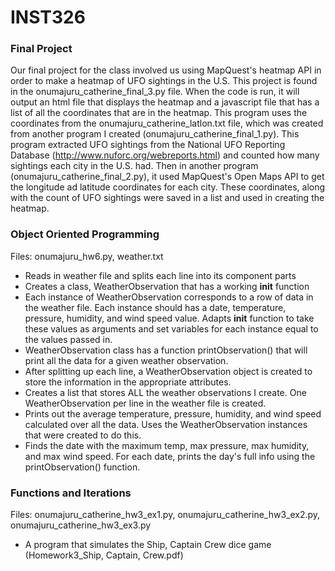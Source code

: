 # INST326
### Final Project
Our final project for the class involved us using MapQuest's heatmap API in order to make a heatmap of UFO sightings in the U.S. This project is found in the onumajuru_catherine_final_3.py file. When the code is run, it will output an html file that displays the heatmap and a javascript file that has a list of all the coordinates that are in the heatmap. This program uses the coordinates from the onumajuru_catherine_latlon.txt file, which was created from another program I created (onumajuru_catherine_final_1.py). This program extracted UFO sightings from the National UFO Reporting Database (http://www.nuforc.org/webreports.html) and counted how many sightings each city in the U.S. had. Then in another program (onumajuru_catherine_final_2.py), it used MapQuest's Open Maps API to get the longitude ad latitude coordinates for each city. These coordinates, along with the count of UFO sightings were saved in a list and used in creating the heatmap. 

### Object Oriented Programming
Files: onumajuru_hw6.py, weather.txt
- Reads in weather file and splits each line into its component parts
- Creates a class, WeatherObservation that has a working __init__ function
- Each instance of WeatherObservation corresponds to a row of data in the weather file. Each instance should has a date, temperature, pressure, humidity, and wind speed value. Adapts __init__ function to take these values as arguments and set variables for each instance equal to the values passed in.
- WeatherObservation class has a function printObservation() that will print all the data for a given weather observation.
- After splitting up each line, a WeatherObservation object is created to store the information in the appropriate attributes.
- Creates a list that stores ALL the weather observations I create. One WeatherObservation per line in the weather file is created.
- Prints out the average temperature, pressure, humidity, and wind speed calculated over all the data. Uses the WeatherObservation instances that were created to do this.
- Finds the date with the maximum temp, max pressure, max humidity, and max wind speed. For each date, prints the day's full info using the printObservation() function.

### Functions and Iterations
Files: onumajuru_catherine_hw3_ex1.py, onumajuru_catherine_hw3_ex2.py, onumajuru_catherine_hw3_ex3.py
- A program that simulates the Ship, Captain Crew dice game (Homework3_Ship, Captain, Crew.pdf)

